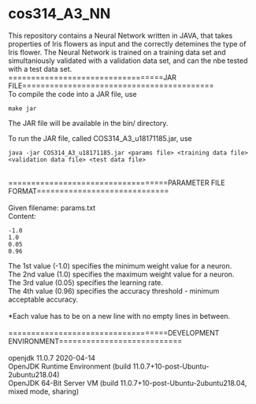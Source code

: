 # cos314_A3_NN

This repository contains a Neural Network written in JAVA, that takes properties of Iris flowers as input and the correctly detemines the type of Iris flower.
The Neural Network is trained on a training data set and simultaniously validated with a validation data set, and can the nbe tested with a test data set.
<br/>
==================================JAR FILE==========================================<br/>
To compile the code into a JAR file, use

	make jar

The JAR file will be available in the bin/ directory.<br/>

To run the JAR file, called COS314_A3_u18171185.jar, use

	java -jar COS314_A3_u18171185.jar <params file> <training data file> <validation data file> <test data file>
<br/>
===================================PARAMETER FILE FORMAT=============================<br/>
<br/>
Given filename: params.txt<br/>
Content:

	-1.0
	1.0
	0.05
	0.96

The 1st value (-1.0)  specifies the minimum weight value for a neuron.<br/>
The 2nd value (1.0) 	specifies the maximum weight value for a neuron.<br/>
The 3rd value (0.05) 	specifies the learning rate.<br/>
The 4th value (0.96)  specifies the accuracy threshold - minimum acceptable accuracy.<br/>
<br/>
*Each value has to be on a new line with no empty lines in between.<br/>
<br/>
===================================DEVELOPMENT ENVIRONMENT===========================<br/>
<br/>
openjdk 11.0.7 2020-04-14<br/>
OpenJDK Runtime Environment (build 11.0.7+10-post-Ubuntu-2ubuntu218.04)<br/>
OpenJDK 64-Bit Server VM (build 11.0.7+10-post-Ubuntu-2ubuntu218.04, mixed mode, sharing)<br/>
